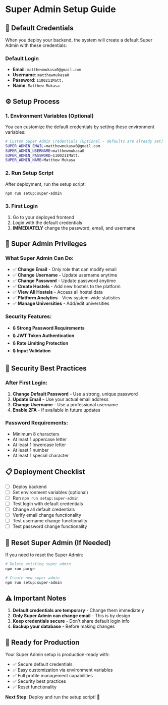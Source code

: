 # Super Admin Setup Guide

## 🚀 **Default Credentials**

When you deploy your backend, the system will create a default Super Admin with these credentials:

### **Default Login**
- **Email**: `matthewmukasa0@gmail.com`
- **Username**: `matthewmukasa0`
- **Password**: `1100211Matt.`
- **Name**: `Matthew Mukasa`

## ⚙️ **Setup Process**

### **1. Environment Variables (Optional)**
You can customize the default credentials by setting these environment variables:

```bash
# Custom Super Admin Credentials (Optional - defaults are already set)
SUPER_ADMIN_EMAIL=matthewmukasa0@gmail.com
SUPER_ADMIN_USERNAME=matthewmukasa0
SUPER_ADMIN_PASSWORD=1100211Matt.
SUPER_ADMIN_NAME=Matthew Mukasa
```

### **2. Run Setup Script**
After deployment, run the setup script:

```bash
npm run setup:super-admin
```

### **3. First Login**
1. Go to your deployed frontend
2. Login with the default credentials
3. **IMMEDIATELY** change the password, email, and username

## 🔐 **Super Admin Privileges**

### **What Super Admin Can Do:**
- ✅ **Change Email** - Only role that can modify email
- ✅ **Change Username** - Update username anytime
- ✅ **Change Password** - Update password anytime
- ✅ **Create Hostels** - Add new hostels to the platform
- ✅ **View All Hostels** - Access all hostel data
- ✅ **Platform Analytics** - View system-wide statistics
- ✅ **Manage Universities** - Add/edit universities

### **Security Features:**
- 🔒 **Strong Password Requirements**
- 🔒 **JWT Token Authentication**
- 🔒 **Rate Limiting Protection**
- 🔒 **Input Validation**

## 🚨 **Security Best Practices**

### **After First Login:**
1. **Change Default Password** - Use a strong, unique password
2. **Update Email** - Use your actual email address
3. **Change Username** - Use a professional username
4. **Enable 2FA** - If available in future updates

### **Password Requirements:**
- Minimum 8 characters
- At least 1 uppercase letter
- At least 1 lowercase letter
- At least 1 number
- At least 1 special character

## 📋 **Deployment Checklist**

- [ ] Deploy backend
- [ ] Set environment variables (optional)
- [ ] Run `npm run setup:super-admin`
- [ ] Test login with default credentials
- [ ] Change all default credentials
- [ ] Verify email change functionality
- [ ] Test username change functionality
- [ ] Test password change functionality

## 🔄 **Reset Super Admin (If Needed)**

If you need to reset the Super Admin:

```bash
# Delete existing super admin
npm run purge

# Create new super admin
npm run setup:super-admin
```

## ⚠️ **Important Notes**

1. **Default credentials are temporary** - Change them immediately
2. **Only Super Admin can change email** - This is by design
3. **Keep credentials secure** - Don't share default login info
4. **Backup your database** - Before making changes

## 🎯 **Ready for Production**

Your Super Admin setup is production-ready with:
- ✅ Secure default credentials
- ✅ Easy customization via environment variables
- ✅ Full profile management capabilities
- ✅ Security best practices
- ✅ Reset functionality

**Next Step**: Deploy and run the setup script! 🚀
